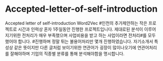 # Accepted-letter-of-self-introduction
Accepted letter of self-introduction Word2Vec
#인천의 추가제안하는 작은 프로젝트로 시간과 인력상 혼자 1주일동안 진행한 프로젝트입니다. 제대로된 분석이 이루어지기위한 전처리가 매우 부족했으며 사업비용을 받고 하는 사업이라면 전처리#를 모두 했어야 합니다.
#진행하며 정말 튀는 불용어처리만 몇개 진행하였습니다. 자기소개서 특성상 같은 뜻이지만 다른 글처럼 보이기위한 연관어가 굉장이 많이나오기에 연관어처리를 잘해야하며 기업의 직종별 분류를 통해 분석해야함을 명시합니다.

